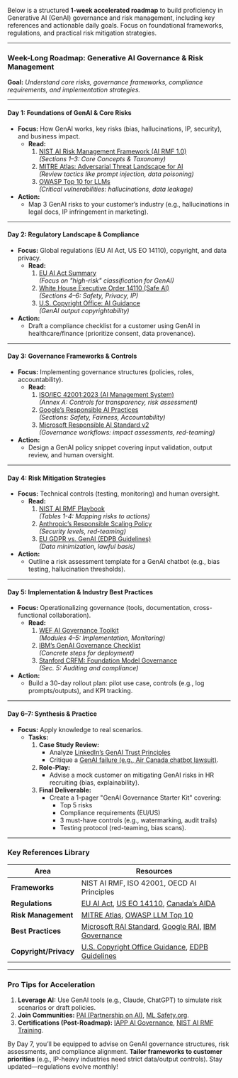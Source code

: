 Below is a structured **1-week accelerated roadmap** to build proficiency in Generative AI (GenAI) governance and risk management, including key references and actionable daily goals. Focus on foundational frameworks, regulations, and practical risk mitigation strategies.

---

### **Week-Long Roadmap: Generative AI Governance & Risk Management**
**Goal:** *Understand core risks, governance frameworks, compliance requirements, and implementation strategies.*

---

#### **Day 1: Foundations of GenAI & Core Risks**
- **Focus:** How GenAI works, key risks (bias, hallucinations, IP, security), and business impact.
  - **Read:**
    1. [NIST AI Risk Management Framework (AI RMF 1.0)](https://nvlpubs.nist.gov/nistpubs/ai/NIST.AI.100-1.pdf)  
       *(Sections 1–3: Core Concepts & Taxonomy)*
    2. [MITRE Atlas: Adversarial Threat Landscape for AI](https://atlas.mitre.org)  
       *(Review tactics like prompt injection, data poisoning)*
    3. [OWASP Top 10 for LLMs](https://owasp.org/www-project-top-10-for-large-language-model-applications/)  
       *(Critical vulnerabilities: hallucinations, data leakage)*
- **Action:**  
  - Map 3 GenAI risks to your customer’s industry (e.g., hallucinations in legal docs, IP infringement in marketing).

---

#### **Day 2: Regulatory Landscape & Compliance**
- **Focus:** Global regulations (EU AI Act, US EO 14110), copyright, and data privacy.
  - **Read:**
    1. [EU AI Act Summary](https://digital-strategy.ec.europa.eu/en/policies/ai-act)  
       *(Focus on "high-risk" classification for GenAI)*
    2. [White House Executive Order 14110 (Safe AI)](https://www.whitehouse.gov/briefing-room/presidential-actions/2023/10/30/executive-order-on-the-safe-secure-and-trustworthy-development-and-use-of-artificial-intelligence/)  
       *(Sections 4–6: Safety, Privacy, IP)*
    3. [U.S. Copyright Office: AI Guidance](https://copyright.gov/ai/)  
       *(GenAI output copyrightability)*
- **Action:**  
  - Draft a compliance checklist for a customer using GenAI in healthcare/finance (prioritize consent, data provenance).

---

#### **Day 3: Governance Frameworks & Controls**
- **Focus:** Implementing governance structures (policies, roles, accountability).
  - **Read:**
    1. [ISO/IEC 42001:2023 (AI Management System)](https://www.iso.org/standard/81230.html)  
       *(Annex A: Controls for transparency, risk assessment)*
    2. [Google’s Responsible AI Practices](https://ai.google/responsibility)  
       *(Sections: Safety, Fairness, Accountability)*
    3. [Microsoft Responsible AI Standard v2](https://www.microsoft.com/en-us/ai/responsible-ai)  
       *(Governance workflows: impact assessments, red-teaming)*
- **Action:**  
  - Design a GenAI policy snippet covering input validation, output review, and human oversight.

---

#### **Day 4: Risk Mitigation Strategies**
- **Focus:** Technical controls (testing, monitoring) and human oversight.
  - **Read:**
    1. [NIST AI RMF Playbook](https://nvlpubs.nist.gov/nistpubs/SpecialPublications/NIST.SP.1270.pdf)  
       *(Tables 1-4: Mapping risks to actions)*
    2. [Anthropic’s Responsible Scaling Policy](https://www.anthropic.com/index/anthropics-responsible-scaling-policy)  
       *(Security levels, red-teaming)*
    3. [EU GDPR vs. GenAI (EDPB Guidelines)](https://edpb.europa.eu/system/files/2023-05/edpb_guidelines_202305_llms_en.pdf)  
       *(Data minimization, lawful basis)*
- **Action:**  
  - Outline a risk assessment template for a GenAI chatbot (e.g., bias testing, hallucination thresholds).

---

#### **Day 5: Implementation & Industry Best Practices**
- **Focus:** Operationalizing governance (tools, documentation, cross-functional collaboration).
  - **Read:**
    1. [WEF AI Governance Toolkit](https://www.weforum.org/reports/ai-governance-toolkit)  
       *(Modules 4–5: Implementation, Monitoring)*
    2. [IBM’s GenAI Governance Checklist](https://www.ibm.com/downloads/cas/GJ5B7XKX)  
       *(Concrete steps for deployment)*
    3. [Stanford CRFM: Foundation Model Governance](https://crfm.stanford.edu/publications.html)  
       *(Sec. 5: Auditing and compliance)*
- **Action:**  
  - Build a 30-day rollout plan: pilot use case, controls (e.g., log prompts/outputs), and KPI tracking.

---

#### **Day 6–7: Synthesis & Practice**
- **Focus:** Apply knowledge to real scenarios.
  - **Tasks:**
    1. **Case Study Review:**  
       - Analyze [LinkedIn’s GenAI Trust Principles](https://www.linkedin.com/pulse/linkedins-trust-principles-generative-ai-oscar-rodriguez)  
       - Critique a [GenAI failure (e.g., Air Canada chatbot lawsuit)](https://www.ctvnews.ca/canada/air-canada-s-chatbot-created-a-fake-policy-now-airline-has-to-pay-refund-1.6755105).
    2. **Role-Play:**  
       - Advise a mock customer on mitigating GenAI risks in HR recruiting (bias, explainability).
    3. **Final Deliverable:**  
       - Create a 1-pager "GenAI Governance Starter Kit" covering:  
         - Top 5 risks  
         - Compliance requirements (EU/US)  
         - 3 must-have controls (e.g., watermarking, audit trails)  
         - Testing protocol (red-teaming, bias scans).

---

### **Key References Library**
| **Area**               | **Resources**                                                                 |
|-------------------------|------------------------------------------------------------------------------|
| **Frameworks**          | NIST AI RMF, ISO 42001, OECD AI Principles                                  |
| **Regulations**         | [EU AI Act](https://artificialintelligenceact.eu), [US EO 14110](https://www.whitehouse.gov/briefing-room/presidential-actions/2023/10/30/executive-order-on-the-safe-secure-and-trustworthy-development-and-use-of-artificial-intelligence/), [Canada’s AIDA](https://ised-isde.canada.ca/site/innovation-better-canada/en/canadas-artificial-intelligence-and-data-act-aida) |
| **Risk Management**     | [MITRE Atlas](https://atlas.mitre.org), [OWASP LLM Top 10](https://owasp.org/www-project-top-10-for-large-language-model-applications/) |
| **Best Practices**      | [Microsoft RAI Standard](https://www.microsoft.com/en-us/ai/responsible-ai), [Google RAI](https://ai.google/responsibility), [IBM Governance](https://www.ibm.com/thought-leadership/institute-business-value/report/trustworthy-ai) |
| **Copyright/Privacy**   | [U.S. Copyright Office Guidance](https://copyright.gov/ai/), [EDPB Guidelines](https://edpb.europa.eu) |

---

### **Pro Tips for Acceleration**
1. **Leverage AI:** Use GenAI tools (e.g., Claude, ChatGPT) to simulate risk scenarios or draft policies.  
2. **Join Communities:** [PAI (Partnership on AI)](https://partnershiponai.org), [ML Safety.org](https://mlsafety.org).  
3. **Certifications (Post-Roadmap):** [IAPP AI Governance](https://iapp.org/certify/ai-governance/), [NIST AI RMF Training](https://www.nist.gov/itl/ai-risk-management-framework).

By Day 7, you’ll be equipped to advise on GenAI governance structures, risk assessments, and compliance alignment. **Tailor frameworks to customer priorities** (e.g., IP-heavy industries need strict data/output controls). Stay updated—regulations evolve monthly!